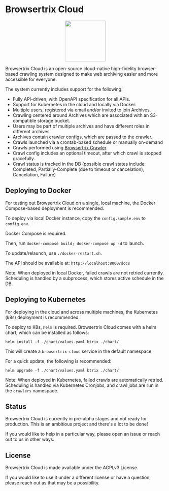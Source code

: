 # Browsertrix Cloud

<p align="center"><img src="/frontend/assets/logo.svg" width="128" height="128"></p>

Browsertrix Cloud is an open-source cloud-native high-fidelity browser-based crawling system designed
to make web archiving easier and more accessible for everyone.

The system currently includes support for the following:

- Fully API-driven, with OpenAPI specification for all APIs.
- Support for Kubernetes in the cloud and locally via Docker.
- Multiple users, registered via email and/or invited to join Archives.
- Crawling centered around Archives which are associated with an S3-compatible storage bucket.
- Users may be part of multiple archives and have different roles in different archives
- Archives contain crawler configs, which are passed to the crawler.
- Crawls launched via a crontab-based schedule or manually on-demand
- Crawls performed using [Browsertrix Crawler](https://github.com/webrecorder/browsertrix-crawler).
- Crawl config includes an optional timeout, after which crawl is stopped gracefully.
- Crawl status is tracked in the DB (possible crawl states include: Completed, Partially-Complete (due to timeout or cancelation), Cancelation, Failure)


## Deploying to Docker

For testing out Browsertrix Cloud on a single, local machine, the Docker Compose-based deployment is recommended.

To deploy via local Docker instance, copy the `config.sample.env` to `config.env`.

Docker Compose is required.

Then, run `docker-compose build; docker-compose up -d` to launch.

To update/relaunch, use `./docker-restart.sh`.

The API should be available at: `http://localhost:8000/docs`


Note: When deployed in local Docker, failed crawls are not retried currently. Scheduling is handled by a subprocess, which stores active schedule in the DB.



## Deploying to Kubernetes

For deploying in the cloud and across multiple machines, the Kubernetes (k8s) deployment is recommended.

To deploy to K8s, `helm` is required. Browsertrix Cloud comes with a helm chart, which can be installed as follows:

`helm install -f ./chart/values.yaml btrix ./chart/`

This will create a `browsertrix-cloud` service in the default namespace.

For a quick update, the following is recommended:

`helm upgrade -f ./chart/values.yaml btrix ./chart/`


Note: When deployed in Kubernetes, failed crawls are automatically retried. Scheduling is handled via Kubernetes Cronjobs, and crawl jobs are run in the `crawlers` namespace.

## Status

Browsertrix Cloud is currently in pre-alpha stages and not ready for production. This is an ambitious project and there's a lot to be done!

If you would like to help in a particular way, please open an issue or reach out to us in other ways.

## License

Browsertrix Cloud is made available under the AGPLv3 License.

If you would like to use it under a different license or have a question, please reach out as that may be a possibility.


